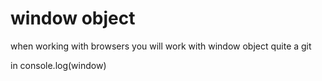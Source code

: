 # window object

when working with browsers you will work with window object
quite a git

in console.log(window)
